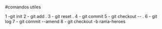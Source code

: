 #comandos utiles

1 -git init
2 - git add .
3 - git reset .
4 - git commit
5 - git checkout -- .
6 - git log
7 - git commit --amend
8 - git checkout -b rama-heroes






